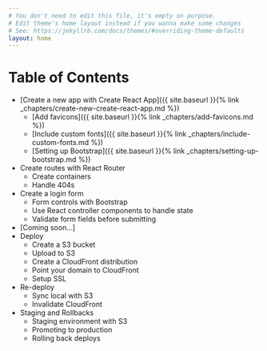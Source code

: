 ```yaml
---
# You don't need to edit this file, it's empty on purpose.
# Edit theme's home layout instead if you wanna make some changes
# See: https://jekyllrb.com/docs/themes/#overriding-theme-defaults
layout: home
---
```


# Table of Contents

- [Create a new app with Create React App]({{ site.baseurl }}{% link _chapters/create-new-create-react-app.md %})
  - [Add favicons]({{ site.baseurl }}{% link _chapters/add-favicons.md %})
  - [Include custom fonts]({{ site.baseurl }}{% link _chapters/include-custom-fonts.md %})
  - [Setting up Bootstrap]({{ site.baseurl }}{% link _chapters/setting-up-bootstrap.md %})
- Create routes with React Router
  - Create containers
  - Handle 404s
- Create a login form
  - Form controls with Bootstrap
  - Use React controller components to handle state
  - Validate form fields before submitting
- [Coming soon...]
- Deploy
  - Create a S3 bucket
  - Upload to S3
  - Create a CloudFront distribution
  - Point your domain to CloudFront
  - Setup SSL
- Re-deploy
  - Sync local with S3
  - Invalidate CloudFront
- Staging and Rollbacks
  - Staging environment with S3
  - Promoting to production
  - Rolling back deploys
